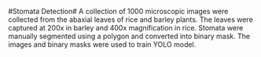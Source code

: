 #Stomata Detection#
A collection of 1000 microscopic images were collected from the abaxial leaves of rice and barley plants.
The leaves were captured at 200x in barley and 400x magnification in rice.
Stomata were manually segmented using a polygon and converted into binary mask.
The images and binary masks were used to train YOLO model.
